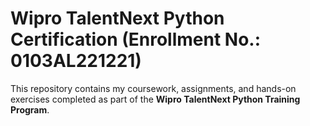 # Wipro TalentNext Python Certification (Enrollment No.: 0103AL221221)

This repository contains my coursework, assignments, and hands-on exercises completed as part of the **Wipro TalentNext Python Training Program**.
